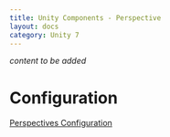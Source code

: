 ```yaml
---
title: Unity Components - Perspective
layout: docs
category: Unity 7
---
```

*content to be added*

# Configuration

[Perspectives Configuration](../configuration/perspectives)
